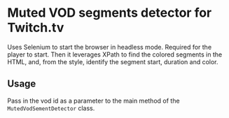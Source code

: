 # Muted VOD segments detector for Twitch.tv

Uses Selenium to start the browser in headless mode. Required for the player to start. Then it leverages XPath to find the colored segments in the HTML, and, from the style, identify the segment start, duration and color.

## Usage

Pass in the vod id as a parameter to the main method of the `MutedVodSementDetector` class.